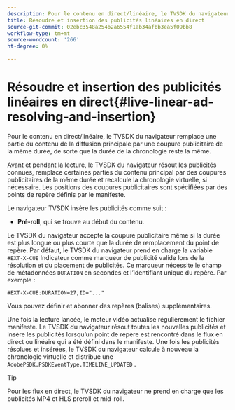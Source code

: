 ```yaml
---
description: Pour le contenu en direct/linéaire, le TVSDK du navigateur remplace une partie du contenu de la diffusion principale par une coupure publicitaire de la même durée, de sorte que la durée de la chronologie reste la même.
title: Résoudre et insertion des publicités linéaires en direct
source-git-commit: 02ebc3548a254b2a6554f1ab34afbb3ea5f09bb8
workflow-type: tm+mt
source-wordcount: '266'
ht-degree: 0%

---
```


# Résoudre et insertion des publicités linéaires en direct{#live-linear-ad-resolving-and-insertion}

Pour le contenu en direct/linéaire, le TVSDK du navigateur remplace une partie du contenu de la diffusion principale par une coupure publicitaire de la même durée, de sorte que la durée de la chronologie reste la même.

Avant et pendant la lecture, le TVSDK du navigateur résout les publicités connues, remplace certaines parties du contenu principal par des coupures publicitaires de la même durée et recalcule la chronologie virtuelle, si nécessaire. Les positions des coupures publicitaires sont spécifiées par des points de repère définis par le manifeste.

Le navigateur TVSDK insère les publicités comme suit :

* **Pré-roll**, qui se trouve au début du contenu.

Le TVSDK du navigateur accepte la coupure publicitaire même si la durée est plus longue ou plus courte que la durée de remplacement du point de repère. Par défaut, le TVSDK du navigateur prend en charge la variable `#EXT-X-CUE` Indicateur comme marqueur de publicité valide lors de la résolution et du placement de publicités. Ce marqueur nécessite le champ de métadonnées `DURATION` en secondes et l’identifiant unique du repère. Par exemple :

```
#EXT-X-CUE:DURATION=27,ID="..."
```

Vous pouvez définir et abonner des repères (balises) supplémentaires.

Une fois la lecture lancée, le moteur vidéo actualise régulièrement le fichier manifeste. Le TVSDK du navigateur résout toutes les nouvelles publicités et insère les publicités lorsqu’un point de repère est rencontré dans le flux en direct ou linéaire qui a été défini dans le manifeste. Une fois les publicités résolues et insérées, le TVSDK du navigateur calcule à nouveau la chronologie virtuelle et distribue une `AdobePSDK.PSDKEventType.TIMELINE_UPDATED` .

>[!TIP]
>
>Pour les flux en direct, le TVSDK du navigateur ne prend en charge que les publicités MP4 et HLS preroll et mid-roll.
